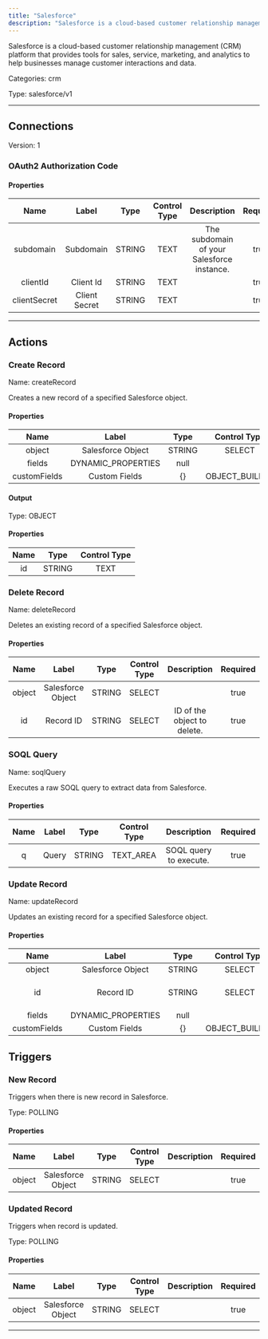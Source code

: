 ```yaml
---
title: "Salesforce"
description: "Salesforce is a cloud-based customer relationship management (CRM) platform that provides tools for sales, service, marketing, and analytics to help businesses manage customer interactions and data."
---
```


Salesforce is a cloud-based customer relationship management (CRM) platform that provides tools for sales, service, marketing, and analytics to help businesses manage customer interactions and data.


Categories: crm


Type: salesforce/v1

<hr />



## Connections

Version: 1


### OAuth2 Authorization Code

#### Properties

|      Name       |      Label     |     Type     |     Control Type     |     Description     |     Required        |
|:--------------:|:--------------:|:------------:|:--------------------:|:-------------------:|:-------------------:|
| subdomain | Subdomain | STRING | TEXT  |  The subdomain of your Salesforce instance.  |  true  |
| clientId | Client Id | STRING | TEXT  |  | true  |
| clientSecret | Client Secret | STRING | TEXT  |  | true  |





<hr />



## Actions


### Create Record
Name: createRecord

Creates a new record of a specified Salesforce object.

#### Properties

|      Name       |      Label     |     Type     |     Control Type     |     Description     |     Required        |
|:--------------:|:--------------:|:------------:|:--------------------:|:-------------------:|:-------------------:|
| object | Salesforce Object | STRING | SELECT  |  | true  |
| fields | DYNAMIC_PROPERTIES | null  |
| customFields | Custom Fields | {} | OBJECT_BUILDER  |  | false  |


#### Output



Type: OBJECT


#### Properties

|     Name     |     Type     |     Control Type     |
|:------------:|:------------:|:--------------------:|
| id | STRING | TEXT  |






### Delete Record
Name: deleteRecord

Deletes an existing record of a specified Salesforce object.

#### Properties

|      Name       |      Label     |     Type     |     Control Type     |     Description     |     Required        |
|:--------------:|:--------------:|:------------:|:--------------------:|:-------------------:|:-------------------:|
| object | Salesforce Object | STRING | SELECT  |  | true  |
| id | Record ID | STRING | SELECT  |  ID of the object to delete.  |  true  |




### SOQL Query
Name: soqlQuery

Executes a raw SOQL query to  extract data from Salesforce.

#### Properties

|      Name       |      Label     |     Type     |     Control Type     |     Description     |     Required        |
|:--------------:|:--------------:|:------------:|:--------------------:|:-------------------:|:-------------------:|
| q | Query | STRING | TEXT_AREA  |  SOQL query to execute.  |  true  |




### Update Record
Name: updateRecord

Updates an existing record for a specified Salesforce object.

#### Properties

|      Name       |      Label     |     Type     |     Control Type     |     Description     |     Required        |
|:--------------:|:--------------:|:------------:|:--------------------:|:-------------------:|:-------------------:|
| object | Salesforce Object | STRING | SELECT  |  | true  |
| id | Record ID | STRING | SELECT  |  ID of the record to update.  |  true  |
| fields | DYNAMIC_PROPERTIES | null  |
| customFields | Custom Fields | {} | OBJECT_BUILDER  |  | false  |






## Triggers


### New Record
Triggers when there is new record in Salesforce.

Type: POLLING
#### Properties

|      Name       |      Label     |     Type     |     Control Type     |     Description     |     Required        |
|:--------------:|:--------------:|:------------:|:--------------------:|:-------------------:|:-------------------:|
| object | Salesforce Object | STRING | SELECT  |  | true  |





### Updated Record
Triggers when record is updated.

Type: POLLING
#### Properties

|      Name       |      Label     |     Type     |     Control Type     |     Description     |     Required        |
|:--------------:|:--------------:|:------------:|:--------------------:|:-------------------:|:-------------------:|
| object | Salesforce Object | STRING | SELECT  |  | true  |





<hr />

